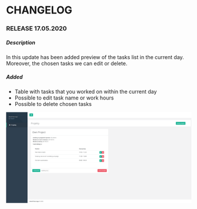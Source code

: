 # CHANGELOG 

### RELEASE 17.05.2020

##### Description

In this update has been added preview of the tasks list in the current day. Moreover, the chosen tasks we can edit or delete. 

##### Added

* Table with tasks that you worked on within the current day
* Possible to edit task name or work hours
* Possible to delete chosen tasks

![Main view](/controllers/img/image2.png)
